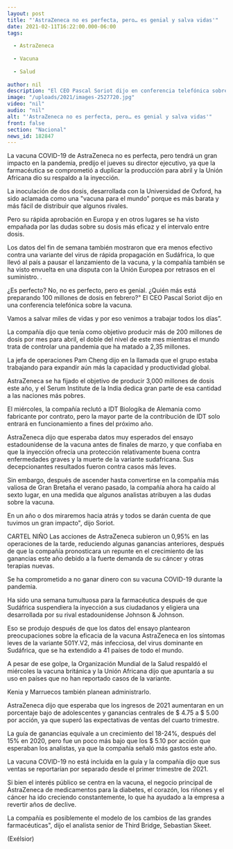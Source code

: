 ```yaml
---
layout: post
title: "'AstraZeneca no es perfecta, pero… es genial y salva vidas'"
date: 2021-02-11T16:22:00.000-06:00
tags:
  
  - AstraZeneca
  
  - Vacuna
  
  - Salud
  
author: nil
description: "El CEO Pascal Soriot dijo en conferencia telefónica sobre la vacuna: ¡Es genial! ¿Quién más está preparando 100 millones de dosis en febrero?"
image: "/uploads/2021/images-2527720.jpg"
video: "nil"
audio: "nil"
alt: "'AstraZeneca no es perfecta, pero… es genial y salva vidas'"
front: false
section: "Nacional"
news_id: 182847
---
```


La vacuna COVID-19 de AstraZeneca no es perfecta, pero tendrá un gran impacto en la pandemia, predijo el jueves su director ejecutivo, ya que la farmacéutica se comprometió a duplicar la producción para abril y la Unión Africana dio su respaldo a la inyección.

La inoculación de dos dosis, desarrollada con la Universidad de Oxford, ha sido aclamada como una "vacuna para el mundo" porque es más barata y más fácil de distribuir que algunos rivales.

Pero su rápida aprobación en Europa y en otros lugares se ha visto empañada por las dudas sobre su dosis más eficaz y el intervalo entre dosis.

Los datos del fin de semana también mostraron que era menos efectivo contra una variante del virus de rápida propagación en Sudáfrica, lo que llevó al país a pausar el lanzamiento de la vacuna, y la compañía también se ha visto envuelta en una disputa con la Unión Europea por retrasos en el suministro. .

¿Es perfecto? No, no es perfecto, pero es genial. ¿Quién más está preparando 100 millones de dosis en febrero?" El CEO Pascal Soriot dijo en una conferencia telefónica sobre la vacuna.

Vamos a salvar miles de vidas y por eso venimos a trabajar todos los días”.

La compañía dijo que tenía como objetivo producir más de 200 millones de dosis por mes para abril, el doble del nivel de este mes mientras el mundo trata de controlar una pandemia que ha matado a 2,35 millones.

La jefa de operaciones Pam Cheng dijo en la llamada que el grupo estaba trabajando para expandir aún más la capacidad y productividad global.

AstraZeneca se ha fijado el objetivo de producir 3,000 millones de dosis este año, y el Serum Institute de la India dedica gran parte de esa cantidad a las naciones más pobres.

El miércoles, la compañía reclutó a IDT Biologika de Alemania como fabricante por contrato, pero la mayor parte de la contribución de IDT solo entrará en funcionamiento a fines del próximo año.

AstraZeneca dijo que esperaba datos muy esperados del ensayo estadounidense de la vacuna antes de finales de marzo, y que confiaba en que la inyección ofrecía una protección relativamente buena contra enfermedades graves y la muerte de la variante sudafricana. Sus decepcionantes resultados fueron contra casos más leves.

Sin embargo, después de ascender hasta convertirse en la compañía más valiosa de Gran Bretaña el verano pasado, la compañía ahora ha caído al sexto lugar, en una medida que algunos analistas atribuyen a las dudas sobre la vacuna.

En un año o dos miraremos hacia atrás y todos se darán cuenta de que tuvimos un gran impacto", dijo Soriot.

CARTEL NIÑO
Las acciones de AstraZeneca subieron un 0,95% en las operaciones de la tarde, reduciendo algunas ganancias anteriores, después de que la compañía pronosticara un repunte en el crecimiento de las ganancias este año debido a la fuerte demanda de su cáncer y otras terapias nuevas.

Se ha comprometido a no ganar dinero con su vacuna COVID-19 durante la pandemia.

Ha sido una semana tumultuosa para la farmacéutica después de que Sudáfrica suspendiera la inyección a sus ciudadanos y eligiera una desarrollada por su rival estadounidense Johnson & Johnson.

Eso se produjo después de que los datos del ensayo plantearon preocupaciones sobre la eficacia de la vacuna AstraZeneca en los síntomas leves de la variante 501Y.V2, más infecciosa, del virus dominante en Sudáfrica, que se ha extendido a 41 países de todo el mundo.

A pesar de ese golpe, la Organización Mundial de la Salud respaldó el miércoles la vacuna británica y la Unión Africana dijo que apuntaría a su uso en países que no han reportado casos de la variante.

Kenia y Marruecos también planean administrarlo.

AstraZeneca dijo que esperaba que los ingresos de 2021 aumentaran en un porcentaje bajo de adolescentes y ganancias centrales de $ 4.75 a $ 5.00 por acción, ya que superó las expectativas de ventas del cuarto trimestre.

La guía de ganancias equivale a un crecimiento del 18-24%, después del 15% en 2020, pero fue un poco más bajo que los $ 5.10 por acción que esperaban los analistas, ya que la compañía señaló más gastos este año.

La vacuna COVID-19 no está incluida en la guía y la compañía dijo que sus ventas se reportarían por separado desde el primer trimestre de 2021.

Si bien el interés público se centra en la vacuna, el negocio principal de AstraZeneca de medicamentos para la diabetes, el corazón, los riñones y el cáncer ha ido creciendo constantemente, lo que ha ayudado a la empresa a revertir años de declive.

La compañía es posiblemente el modelo de los cambios de las grandes farmacéuticas", dijo el analista senior de Third Bridge, Sebastian Skeet.

(Exélsior)